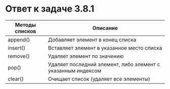 # Ответ к задаче 3.8.1

| Методы списков | Описание                                                     |
|----------------|--------------------------------------------------------------|
| append()       | Добавляет элемент в конец списка                             |
| insert()       | Вставляет элемент в указанное место списка                   |
| remove()       | Удаляет элемент по значению                                  |
| pop()          | Удаляет последний элемент, либо элемент с указанным индексом |
| clear()        | Очищает список (удаляет все элементы)                        |
